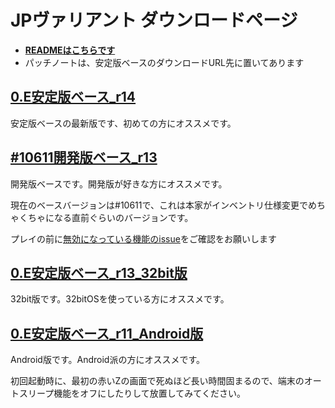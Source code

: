 
# JPヴァリアント ダウンロードページ

- **[READMEはこちらです](https://github.com/roloa/Cataclysm-DDA_variant/blob/variant_jp/README.md)**
- パッチノートは、安定版ベースのダウンロードURL先に置いてあります

## [0.E安定版ベース_r14](https://drive.google.com/drive/u/0/folders/1lo8fSu3NPypsU3yZyKzANj6I_jJFxI-p)

安定版ベースの最新版です、初めての方にオススメです。

## [#10611開発版ベース_r13](https://drive.google.com/drive/u/0/folders/1IPU2jqv-jtrvd-3SHSvZZ5OeY6-kVwYp)

開発版ベースです。開発版が好きな方にオススメです。

現在のベースバージョンは#10611で、これは本家がインベントリ仕様変更でめちゃくちゃになる直前ぐらいのバージョンです。

プレイの前に[無効になっている機能のissue](https://github.com/roloa/Cataclysm-DDA_variant/issues/50)をご確認をお願いします

## [0.E安定版ベース_r13_32bit版](https://drive.google.com/drive/u/0/folders/1oAPA_s8YXLNrvp-Sd224DWTKZEeJYe7b)

32bit版です。32bitOSを使っている方にオススメです。

## [0.E安定版ベース_r11_Android版](https://drive.google.com/drive/u/0/folders/1fFr6kDH_9h6Y2KJRoCSsDlrT8GjbF6sQ)

Android版です。Android派の方にオススメです。

初回起動時に、最初の赤いZの画面で死ぬほど長い時間固まるので、端末のオートスリープ機能をオフにしたりして放置してみてください。
